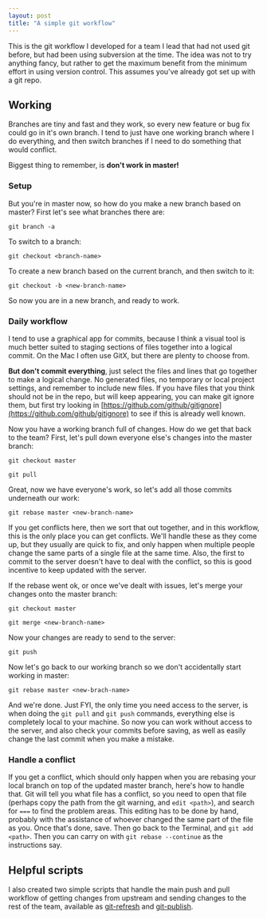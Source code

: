 ```yaml
---
layout: post
title: "A simple git workflow"
---
```

This is the git workflow I developed for a team I lead that had not used git before, but had been using subversion at the time. The idea was not to try anything fancy, but rather to get the maximum benefit from the minimum effort in using version control. This assumes you've already got set up with a git repo.

## Working
Branches are tiny and fast and they work, so every new feature or bug fix could go in it's own branch. I tend to just have one working branch where I do everything, and then switch branches if I need to do something that would conflict.

Biggest thing to remember, is **don't work in master!**

### Setup

But you're in master now, so how do you make a new branch based on master? First let's see what branches there are:

`git branch -a`

To switch to a branch:

`git checkout <branch-name>`

To create a new branch based on the current branch, and then switch to it:

`git checkout -b <new-branch-name>`

So now you are in a new branch, and ready to work.

### Daily workflow

I tend to use a graphical app for commits, because I think a visual tool is much better suited to staging sections of files together into a logical commit. On the Mac I often use GitX, but there are plenty to choose from.

**But don't commit everything**, just select the files and lines that go together to make a logical change. No generated files, no temporary or local project settings, and remember to include new files. If you have files that you think should not be in the repo, but will keep appearing, you can make git ignore them, but first try looking in [https://github.com/github/gitignore](https://github.com/github/gitignore) to see if this is already well known.

Now you have a working branch full of changes. How do we get that back to the team? First, let's pull down everyone else's changes into the master branch:

`git checkout master`

`git pull`

Great, now we have everyone's work, so let's add all those commits underneath our work:

`git rebase master <new-branch-name>`

If you get conflicts here, then we sort that out together, and in this workflow, this is the only place you can get conflicts. We'll handle these as they come up, but they usually are quick to fix, and only happen when multiple people change the same parts of a single file at the same time. Also, the first to commit to the server doesn't have to deal with the conflict, so this is good incentive to keep updated with the server.

If the rebase went ok, or once we've dealt with issues, let's merge your changes onto the master branch:

`git checkout master`

`git merge <new-branch-name>`

Now your changes are ready to send to the server:

`git push`

Now let's go back to our working branch so we don't accidentally start working in master:

`git rebase master <new-brach-name>`

And we're done. Just FYI, the only time you need access to the server, is when doing the `git pull` and `git push` commands, everything else is completely local to your machine. So now you can work without access to the server, and also check your commits before saving, as well as easily change the last commit when you make a mistake.

### Handle a conflict

If you get a conflict, which should only happen when you are rebasing your local branch on top of the updated master branch, here's how to handle that. Git will tell you what file has a conflict, so you need to open that file (perhaps copy the path from the git warning, and `edit <path>`), and search for `===` to find the problem areas. This editing has to be done by hand, probably with the assistance of whoever changed the same part of the file as you. Once that's done, save. Then go back to the Terminal, and `git add <path>`. Then you can carry on with `git rebase --continue` as the instructions say.

## Helpful scripts
I also created two simple scripts that handle the main push and pull workflow of getting changes from upstream and sending changes to the rest of the team, available as [git-refresh](/files/git-refresh) and [git-publish](/files/git-publish).
